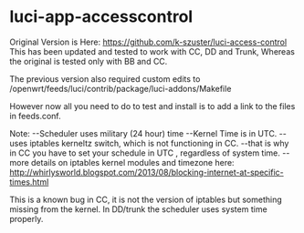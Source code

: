 # luci-app-accesscontrol
Original Version is Here:
https://github.com/k-szuster/luci-access-control
This has been updated and tested to work with CC, DD and Trunk,
Whereas the original is tested only with BB and CC.

The previous version also required custom edits to 
 /openwrt/feeds/luci/contrib/package/luci-addons/Makefile

However now all you need to do to test and install is to add a link to the files in feeds.conf. 

Note:
--Scheduler uses military (24 hour) time
--Kernel Time is in UTC. 
--uses iptables kerneltz switch, which is not functioning in CC.
--that is why in CC you have to set your schedule in UTC , regardless of system time. 
--more details on iptables kernel modules and timezone here:
http://whirlysworld.blogspot.com/2013/08/blocking-internet-at-specific-times.html


This is a known bug in CC, it is not the version of iptables but something missing from the kernel. 
In DD/trunk the scheduler uses system time properly. 

